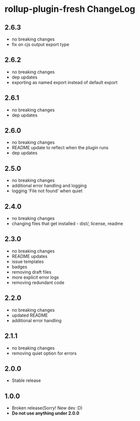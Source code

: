 # rollup-plugin-fresh ChangeLog


## 2.6.3

- no breaking changes
- fix on cjs output export type


## 2.6.2

- no breaking changes
- dep updates
- exporting as named export instead of default export


## 2.6.1

- no breaking changes
- dep updates


## 2.6.0

- no breaking changes
- README update to reflect when the plugin runs
- dep updates


## 2.5.0

- no breaking changes
- additional error handling and logging
- logging 'File not found' when quiet


## 2.4.0

- no breaking changes
- changing files that get installed - dist/, license, readme


## 2.3.0

- no breaking changes
- README updates
- issue templates
- badges
- removing draft files
- more explicit error logs
- removing redundant code


## 2.2.0

- no breaking changes
- updated README
- additional error handling


## 2.1.1

- no breaking changes
- removing quiet option for errors


## 2.0.0

- Stable release


## 1.0.0

- Broken release(Sorry! New dev :D)
- **Do not use anything under 2.0.0**
